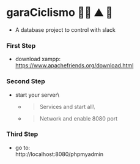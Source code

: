 # garaCiclismo 🚴‍♂️ ⛰ 🥇
- A database project to control with slack 

### First Step
- download xampp:\
https://www.apachefriends.org/download.html

### Second Step
- start your server\
  - >Services and start all\
  - >Network and enable 8080 port

### Third Step
- go to: \
http://localhost:8080/phpmyadmin

